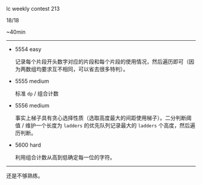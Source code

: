 lc weekly contest 213

18/18

~40min

------

- 5554 easy

    记录每个片段开头数字对应的片段和每个片段的使用情况，然后遍历即可（因为两数组均要求互不相同，可以省去很多特判）。

- 5555 medium

    标准 `dp` / 组合计数

- 5556 medium

    事实上梯子具有贪心选择性质（选取高度最大的间距使用梯子）。二分判断阈值 / 维护一个长度为 `ladders` 的优先队列记录最大的 `ladders` 个高度，然后遍历判断。

- 5600 hard

    利用组合计数从高到低确定每一位的字符。

------

还是不够熟练。